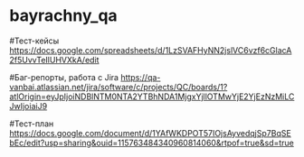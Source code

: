 # bayrachny_qa

#Тест-кейсы
https://docs.google.com/spreadsheets/d/1LzSVAFHyNN2jslVC6vzf6cGlacA2f5UvvTeIlUHVXkA/edit

#Баг-репорты, работа с Jira
https://qa-vanbai.atlassian.net/jira/software/c/projects/QC/boards/1?atlOrigin=eyJpIjoiNDBlNTM0NTA2YTBhNDA1MjgxYjllOTMwYjE2YjEzNzMiLCJwIjoiaiJ9

#Тест-план
https://docs.google.com/document/d/1YAfWKDPOT57IOjsAyvedqjSp7BqSEbEc/edit?usp=sharing&ouid=115763484340960814060&rtpof=true&sd=true
